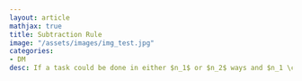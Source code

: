 ```yaml
---
layout: article
mathjax: true
title: Subtraction Rule
image: "/assets/images/img_test.jpg"
categories:
- DM
desc: If a task could be done in either $n_1$ or $n_2$ ways and $n_1 \cap n_2 \neq \varnothing$ then there are $n_1 + n_2 - (n_1 \cap n_2)$ ways to do the task.

































































































































































































































































































































































 
imagealt: 
---
```


If a task could be done in either $n_1$ or $n_2$ ways and $n_1 \cap n_2 \neq \varnothing$ then there are $n_1 + n_2 - (n_1 \cap n_2)$ ways to do the task.


































































































































































































































































































































































This is similar to [Principle of Inclusion-Exclusion]({% post_url 2020-05-13-principle-of-inclusion-exclusion %}).